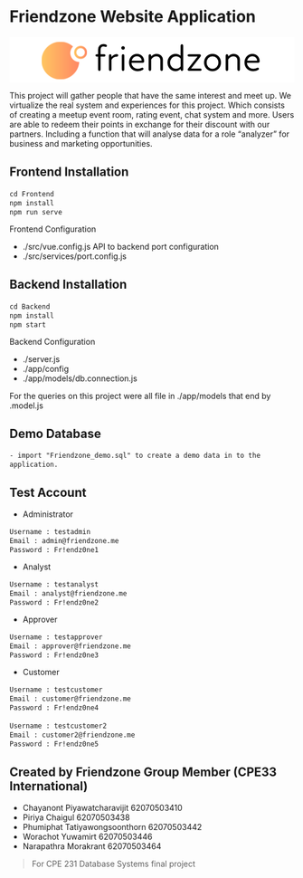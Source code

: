 # Friendzone Website Application

<div align="center" style="background-color:#FFFFFF;">
  <img src="Frontend/src/assets/longlogo.png"/>
</div>

  This project will gather people that have the same interest and meet up. We virtualize the real system and experiences for this project. Which consists of creating a meetup event room, rating event, chat system and more. Users are able to redeem their points in exchange for their discount with our partners. Including a function that will analyse data for a role “analyzer” for business and marketing opportunities. 

## Frontend Installation

```
cd Frontend
npm install 
npm run serve
```

Frontend Configuration 

- ./src/vue.config.js
API to backend port configuration
- ./src/services/port.config.js


## Backend Installation

```
cd Backend
npm install 
npm start
```

Backend Configuration 
- ./server.js
- ./app/config
- ./app/models/db.connection.js

For the queries on this project were all file in ./app/models
that end by .model.js

## Demo Database

```
- import "Friendzone_demo.sql" to create a demo data in to the application.
```

## Test Account

- Administrator 

```
Username : testadmin
Email : admin@friendzone.me
Password : Fr!endz0ne1
```

- Analyst

```
Username : testanalyst
Email : analyst@friendzone.me
Password : Fr!endz0ne2
```

- Approver

```
Username : testapprover
Email : approver@friendzone.me
Password : Fr!endz0ne3
```

- Customer 

```
Username : testcustomer
Email : customer@friendzone.me
Password : Fr!endz0ne4

Username : testcustomer2
Email : customer2@friendzone.me
Password : Fr!endz0ne5
```

## Created by Friendzone Group Member (CPE33 International)
- Chayanont         Piyawatcharavijit        62070503410
- Piriya            Chaigul                  62070503438
- Phumiphat         Tatiyawongsoonthorn      62070503442
- Worachot          Yuwamirt                 62070503446
- Narapathra        Morakrant                62070503464

> For CPE 231 Database Systems final project
